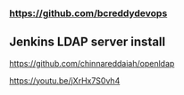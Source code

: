 ### https://github.com/bcreddydevops

## Jenkins LDAP server install
https://github.com/chinnareddaiah/openldap

https://youtu.be/jXrHx7S0vh4

### 
